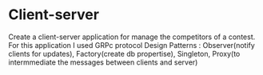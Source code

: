 # Client-server

Create a client-server application for manage the competitors of a contest.
For this application I used  GRPc protocol
Design Patterns : Observer(notify clients for updates), Factory(create db propertise), Singleton, Proxy(to intermmediate the messages between clients and server) 
